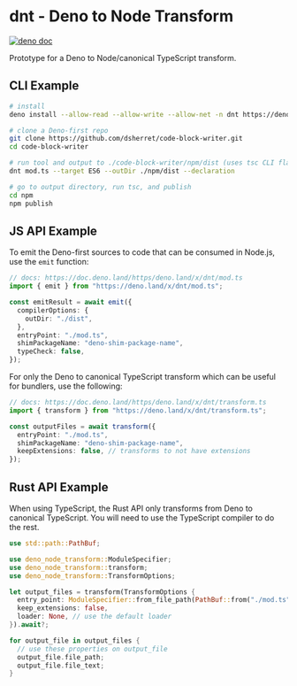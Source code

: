 # dnt - Deno to Node Transform

[![deno doc](https://doc.deno.land/badge.svg)](https://doc.deno.land/https/deno.land/x/dnt/mod.ts)

Prototype for a Deno to Node/canonical TypeScript transform.

## CLI Example

```bash
# install
deno install --allow-read --allow-write --allow-net -n dnt https://deno.land/x/dnt/cli.ts

# clone a Deno-first repo
git clone https://github.com/dsherret/code-block-writer.git
cd code-block-writer

# run tool and output to ./code-block-writer/npm/dist (uses tsc CLI flags)
dnt mod.ts --target ES6 --outDir ./npm/dist --declaration

# go to output directory, run tsc, and publish
cd npm
npm publish
```

## JS API Example

To emit the Deno-first sources to code that can be consumed in Node.js, use the
`emit` function:

```ts
// docs: https://doc.deno.land/https/deno.land/x/dnt/mod.ts
import { emit } from "https://deno.land/x/dnt/mod.ts";

const emitResult = await emit({
  compilerOptions: {
    outDir: "./dist",
  },
  entryPoint: "./mod.ts",
  shimPackageName: "deno-shim-package-name",
  typeCheck: false,
});
```

For only the Deno to canonical TypeScript transform which can be useful for
bundlers, use the following:

```ts
// docs: https://doc.deno.land/https/deno.land/x/dnt/transform.ts
import { transform } from "https://deno.land/x/dnt/transform.ts";

const outputFiles = await transform({
  entryPoint: "./mod.ts",
  shimPackageName: "deno-shim-package-name",
  keepExtensions: false, // transforms to not have extensions
});
```

## Rust API Example

When using TypeScript, the Rust API only transforms from Deno to canonical
TypeScript. You will need to use the TypeScript compiler to do the rest.

```rust
use std::path::PathBuf;

use deno_node_transform::ModuleSpecifier;
use deno_node_transform::transform;
use deno_node_transform::TransformOptions;

let output_files = transform(TransformOptions {
  entry_point: ModuleSpecifier::from_file_path(PathBuf::from("./mod.ts")).unwrap(),
  keep_extensions: false,
  loader: None, // use the default loader
}).await?;

for output_file in output_files {
  // use these properties on output_file
  output_file.file_path;
  output_file.file_text;
}
```
